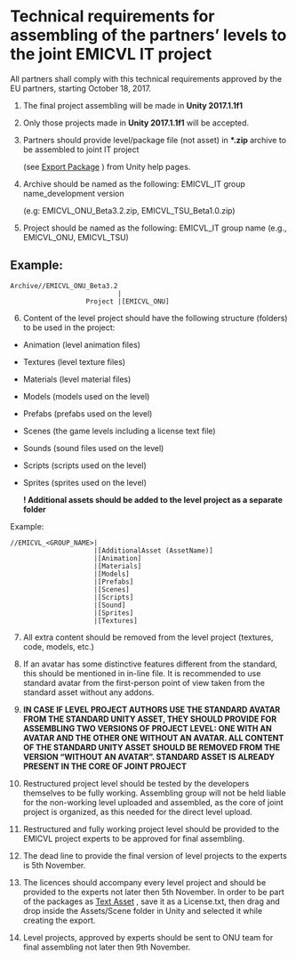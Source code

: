# Technical requirements for assembling of the partners’ levels to the joint EMICVL IT project

All partners shall comply with this technical requirements approved by the EU partners, starting October 18, 2017.

1. The final project assembling will be made in __Unity 2017.1.1f1__

2. Only those projects made in __Unity 2017.1.1f1__ will be accepted.

3. Partners should provide level/package file (not asset) in __*.zip__ archive to be assembled to joint IT project 
   
   (see [Export Package](http://docs.unity3d.com/Manual/HOWTO-exportpackage.html) ) from Unity help pages.

4. Archive should be named as the following: EMICVL_IT group name_development version 
    
     (e.g: EMICVL_ONU_Beta3.2.zip, EMICVL_TSU_Beta1.0.zip) 

5. Project should be named as the following: EMICVL_IT group name (e.g.,  EMICVL_ONU, EMICVL_TSU) 

## Example:

    Archive//EMICVL_ONU_Beta3.2
                               |
                       Project |[EMICVL_ONU]


6. Content of the level project should have the following structure (folders) to be used in the project:

  - Animation (level animation files)
  - Textures  (level texture files) 
  - Materials (level material files)
  - Models    (models used on the level)
  - Prefabs   (prefabs used on the level) 
  - Scenes    (the game levels including a license text file)
  - Sounds    (sound files used on the level)
  - Scripts   (scripts used on the level)
  - Sprites   (sprites used on the level)

    __! Additional assets should be added to the level project as a separate folder__

Example:

    //EMICVL_<GROUP_NAME>|
                         |[AdditionalAsset (AssetName)]
                         |[Animation]
                         |[Materials]
                         |[Models]
                         |[Prefabs]
                         |[Scenes]
                         |[Scripts]
                         |[Sound]
                         |[Sprites]
                         |[Textures]
              
7.  All extra content should be removed from the level project (textures, code, models, etc.)

8. If an avatar has some distinctive features different from the standard, this should be mentioned in in-line file. It is recommended to use standard avatar from the first-person point of view taken from the standard asset without any addons.

9. __IN CASE IF LEVEL PROJECT AUTHORS USE THE STANDARD AVATAR FROM THE STANDARD UNITY ASSET, THEY SHOULD PROVIDE FOR ASSEMBLING TWO VERSIONS OF PROJECT LEVEL: ONE WITH AN AVATAR AND THE OTHER ONE WITHOUT AN AVATAR. ALL CONTENT OF THE STANDARD UNITY ASSET SHOULD BE REMOVED FROM THE VERSION “WITHOUT AN AVATAR”. STANDARD ASSET IS ALREADY PRESENT IN THE CORE OF JOINT PROJECT__

10.  Restructured project level should be tested by the developers themselves to be fully working. Assembling group will not be held liable for the non-working level uploaded and assembled, as the core of joint project is organized, as this needed for the direct level upload.

11. Restructured and fully working project level should be provided to the EMICVL project experts to be approved for final assembling.

12. The dead line to provide the final version of level projects to the experts is 5th November.

13. The licences should accompany every level project and should be provided to the experts not later then 5th November. In order to be part of the packages as [Text Asset](http://docs.unity3d.com/Manual/class-TextAsset.html) , save it as a License.txt, then drag and drop inside the Assets/Scene folder in Unity and selected it while creating the export.

14. Level projects, approved by experts should be sent to ONU team for final assembling not later then 9th November.

